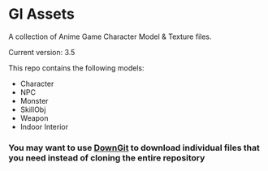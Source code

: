 
# GI Assets
A collection of Anime Game Character Model & Texture files.

Current version: 3.5

This repo contains the following models:
- Character
- NPC
- Monster
- SkillObj
- Weapon
- Indoor Interior

### You may want to use [DownGit](https://minhaskamal.github.io/DownGit/#/home) to download individual files that you need instead of cloning the entire repository
